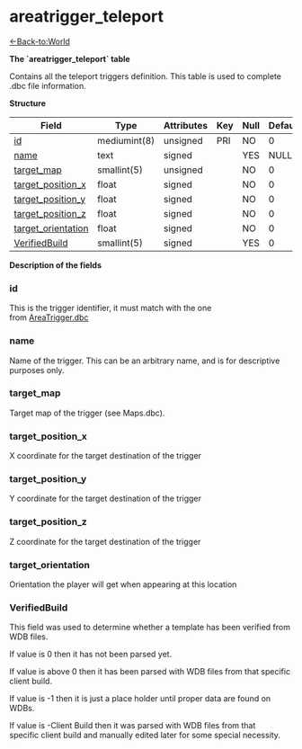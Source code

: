 # areatrigger\_teleport

[<-Back-to:World](database-world.md)

**The \`areatrigger\_teleport\` table**

Contains all the teleport triggers definition. This table is used to complete .dbc file information.

**Structure**

| Field                   | Type         | Attributes | Key | Null | Default | Extra | Comment    |
|-------------------------|--------------|------------|-----|------|---------|-------|------------|
| [id][1]                 | mediumint(8) | unsigned   | PRI | NO   | 0       |       | Identifier |
| [name][2]               | text         | signed     |     | YES  | NULL    |       |            |
| [target_map][3]         | smallint(5)  | unsigned   |     | NO   | 0       |       |            |
| [target_position_x][4]  | float        | signed     |     | NO   | 0       |       |            |
| [target_position_y][5]  | float        | signed     |     | NO   | 0       |       |            |
| [target_position_z][6]  | float        | signed     |     | NO   | 0       |       |            |
| [target_orientation][7] | float        | signed     |     | NO   | 0       |       |            |
| [VerifiedBuild][8]      | smallint(5)  | signed     |     | YES  | 0       |       |            |

[1]: #id
[2]: #name
[3]: #target_map
[4]: #target_position_x
[5]: #target_position_y
[6]: #target_position_z
[7]: #target_orientation
[8]: #verifiedbuild

**Description of the fields**

### id

This is the trigger identifier, it must match with the one from [AreaTrigger.dbc](DBC-AreaTrigger)

### name

Name of the trigger. This can be an arbitrary name, and is for descriptive purposes only.

### target\_map

Target map of the trigger (see Maps.dbc).

### target\_position\_x

X coordinate for the target destination of the trigger

### target\_position\_y

Y coordinate for the target destination of the trigger

### target\_position\_z

Z coordinate for the target destination of the trigger

### target\_orientation

Orientation the player will get when appearing at this location

### VerifiedBuild

This field was used to determine whether a template has been verified from WDB files.

If value is 0 then it has not been parsed yet.

If value is above 0 then it has been parsed with WDB files from that specific client build.

If value is -1 then it is just a place holder until proper data are found on WDBs.

If value is -Client Build then it was parsed with WDB files from that specific client build and manually edited later for some special necessity.
